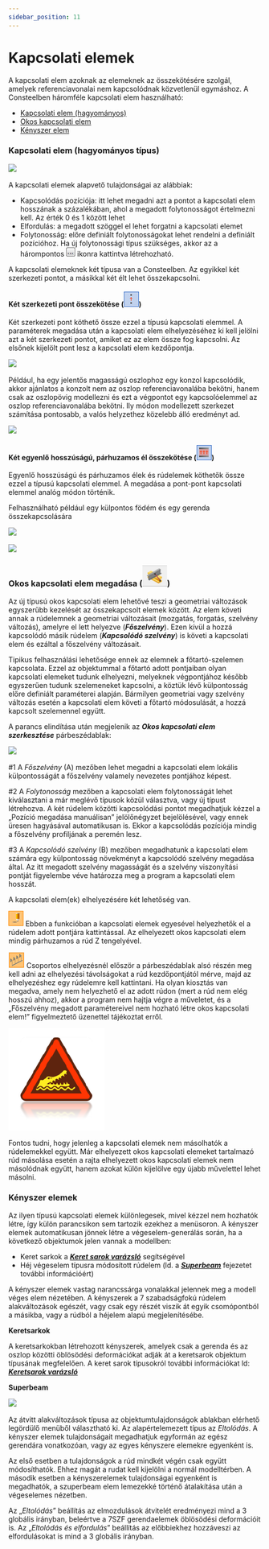 ```yaml
---
sidebar_position: 11
---
```

# Kapcsolati elemek

<!-- wp:paragraph -->

A kapcsolati elem azoknak az elemeknek az összekötésére szolgál, amelyek referenciavonalai nem kapcsolódnak közvetlenül egymáshoz. A Consteelben háromféle kapcsolati elem használható:

<!-- /wp:paragraph -->

<!-- wp:list -->

- [Kapcsolati elem (hagyományos)](#kapcsolati-elem-hagyományos-típus)
- [Okos kapcsolati elem](#okos-kapcsolati-elem-megadása)
- [Kényszer elem](#kényszer-elemek)

<!-- /wp:list -->

<!-- wp:heading {"level":3} -->

### Kapcsolati elem (hagyományos típus)

<!-- /wp:heading -->

<!-- wp:image {"id":35085,"width":324,"height":77,"sizeSlug":"full","linkDestination":"media","className":"is-style-editorskit-rounded"} -->

[![](https://consteelsoftware.com/wp-content/uploads/2022/04/tab_kapcsolati_elem.png)](./img/wp-content-uploads-2022-04-tab_kapcsolati_elem.png)

<!-- /wp:image -->

<!-- wp:paragraph -->

A kapcsolati elemek alapvető tulajdonságai az alábbiak:

<!-- /wp:paragraph -->

<!-- wp:list -->

- Kapcsolódás pozíciója: itt lehet megadni azt a pontot a kapcsolati elem hosszának a százalékában, ahol a megadott folytonosságot értelmezni kell. Az érték 0 és 1 között lehet
- Elfordulás: a megadott szöggel el lehet forgatni a kapcsolati elemet
- Folytonosság: előre definiált folytonosságokat lehet rendelni a definiált pozícióhoz. Ha új folytonossági típus szükséges, akkor az a hárompontos ![](./img/wp-content-uploads-2021-04-3dots-button.png) ikonra kattintva létrehozható.

<!-- /wp:list -->

<!-- wp:paragraph {"align":"justify"} -->

A kapcsolati elemeknek két típusa van a Consteelben. Az egyikkel két szerkezeti pontot, a másikkal két élt lehet összekapcsolni.

<!-- /wp:paragraph -->

<!-- wp:heading {"level":4} -->

#### Két szerkezeti pont összekötése (![](./img/wp-content-uploads-2021-04-cmd_link_point.png))

<!-- /wp:heading -->

<!-- wp:paragraph -->

Két szerkezeti pont köthető össze ezzel a típusú kapcsolati elemmel. A paraméterek megadása után a kapcsolati elem elhelyezéséhez ki kell jelölni azt a két szerkezeti pontot, amiket ez az elem össze fog kapcsolni. Az elsőnek kijelölt pont lesz a kapcsolati elem kezdőpontja.

<!-- /wp:paragraph -->

<!-- wp:image {"align":"center","id":35093,"width":358,"height":193,"sizeSlug":"full","linkDestination":"media","className":"is-style-editorskit-rounded"} -->

[![](https://consteelsoftware.com/wp-content/uploads/2022/04/dial_kapcs_pont.png)](./img/wp-content-uploads-2022-04-dial_kapcs_pont.png)

<!-- /wp:image -->

<!-- wp:paragraph {"align":"justify"} -->

Például, ha egy jelentős magasságú oszlophoz egy konzol kapcsolódik, akkor ajánlatos a konzolt nem az oszlop referenciavonalába bekötni, hanem csak az oszlopövig modellezni és ezt a végpontot egy kapcsolóelemmel az oszlop referenciavonalába bekötni. Ily módon modellezett szerkezet számítása pontosabb, a valós helyzethez közelebb álló eredményt ad.

<!-- /wp:paragraph -->

<!-- wp:image {"align":"center","id":35101,"width":461,"height":261,"sizeSlug":"full","linkDestination":"media","className":"is-style-editorskit-rounded"} -->

[![](https://consteelsoftware.com/wp-content/uploads/2022/04/scr_kapcs_pelda.png)](./img/wp-content-uploads-2022-04-scr_kapcs_pelda.png)

<!-- /wp:image -->

<!-- wp:heading {"level":4} -->

#### Két egyenlő hosszúságú, párhuzamos él összekötése (![](./img/wp-content-uploads-2021-04-cmd_link_line.png))

<!-- /wp:heading -->

<!-- wp:paragraph -->

Egyenlő hosszúságú és párhuzamos élek és rúdelemek köthetők össze ezzel a típusú kapcsolati elemmel. A megadása a pont-pont kapcsolati elemmel analóg módon történik.

<!-- /wp:paragraph -->

<!-- wp:paragraph -->

Felhasználható például egy külpontos födém és egy gerenda összekapcsolására

<!-- /wp:paragraph -->

<!-- wp:image {"align":"center","id":9046,"width":698,"height":296,"sizeSlug":"full","linkDestination":"media"} -->

[![](https://consteelsoftware.com/wp-content/uploads/2021/04/6-10-slab-to-beam_1.jpg)](./img/wp-content-uploads-2021-04-6-10-slab-to-beam_1.jpg)

<!-- /wp:image -->

<!-- wp:image {"align":"center","id":9052,"width":698,"height":295,"sizeSlug":"full","linkDestination":"media"} -->

[![](https://consteelsoftware.com/wp-content/uploads/2021/04/6-10-slab-to-beam_2.jpg)](./img/wp-content-uploads-2021-04-6-10-slab-to-beam_2.jpg)

<!-- /wp:image -->

<!-- wp:heading {"level":3} -->

### Okos kapcsolati elem megadása (![](./img/wp-content-uploads-2021-04-cmd_smartlink.png))

<!-- /wp:heading -->

<!-- wp:paragraph {"align":"justify"} -->

Az új típusú okos kapcsolati elem lehetővé teszi a geometriai változások egyszerűbb kezelését az összekapcsolt elemek között. Az elem követi annak a rúdelemnek a geometriai változásait (mozgatás, forgatás, szelvény változás), amelyre el lett helyezve (_**Főszelvény**_). Ezen kívül a hozzá kapcsolódó másik rúdelem (_**Kapcsolódó szelvény**_) is követi a kapcsolati elem és ezáltal a főszelvény változásait.

<!-- /wp:paragraph -->

<!-- wp:paragraph {"align":"justify"} -->

Tipikus felhasználási lehetősége ennek az elemnek a főtartó-szelemen kapcsolata. Ezzel az objektummal a főtartó adott pontjaiban olyan kapcsolati elemeket tudunk elhelyezni, melyeknek végpontjához később egyszerűen tudunk szelemeneket kapcsolni, a köztük lévő külpontosság előre definiált paraméterei alapján. Bármilyen geometriai vagy szelvény változás esetén a kapcsolati elem követi a főtartó módosulását, a hozzá kapcsolt szelemennel együtt.

<!-- /wp:paragraph -->

<!-- wp:paragraph -->

A parancs elindítása után megjelenik az _**Okos kapcsolati elem szerkesztése**_ párbeszédablak:

<!-- /wp:paragraph -->

<!-- wp:image {"align":"center","id":35109,"width":625,"height":518,"sizeSlug":"full","linkDestination":"media","className":"is-style-editorskit-rounded"} -->

[![](https://consteelsoftware.com/wp-content/uploads/2022/04/dial_okos_kapcs.png)](./img/wp-content-uploads-2022-04-dial_okos_kapcs.png)

<!-- /wp:image -->

<!-- wp:paragraph {"align":"justify"} -->

\#1 A _Főszelvény_ (A) mezőben lehet megadni a kapcsolati elem lokális külpontosságát a főszelvény valamely nevezetes pontjához képest.

<!-- /wp:paragraph -->

<!-- wp:paragraph {"align":"justify"} -->

\#2 A _Folytonosság_ mezőben a kapcsolati elem folytonosságát lehet kiválasztani a már meglévő típusok közül választva, vagy új típust létrehozva. A két rúdelem közötti kapcsolódási pontot megadhatjuk kézzel a „Pozíció megadása manuálisan” jelölőnégyzet bejelölésével, vagy ennek üresen hagyásával automatikusan is. Ekkor a kapcsolódás pozíciója mindig a főszelvény profiljának a peremén lesz.

<!-- /wp:paragraph -->

<!-- wp:paragraph {"align":"justify"} -->

\#3 A _Kapcsolódó szelvény_ (B) mezőben megadhatunk a kapcsolati elem számára egy külpontosság növekményt a kapcsolódó szelvény megadása által. Az itt megadott szelvény magasságát és a szelvény viszonyítási pontját figyelembe véve határozza meg a program a kapcsolati elem hosszát.

<!-- /wp:paragraph -->

<!-- wp:paragraph -->

A kapcsolati elem(ek) elhelyezésére két lehetőség van.

<!-- /wp:paragraph -->

<!-- wp:paragraph {"align":"justify"} -->

![](./img/wp-content-uploads-2021-04-5-3-draw-ico-11.png) Ebben a funkcióban a kapcsolati elemek egyesével helyezhetők el a rúdelem adott pontjára kattintással. Az elhelyezett okos kapcsolati elem mindig párhuzamos a rúd Z tengelyével.

<!-- /wp:paragraph -->

<!-- wp:paragraph {"align":"justify"} -->

![](./img/wp-content-uploads-2021-04-cmd_multi_place.png) Csoportos elhelyezésnél először a párbeszédablak alsó részén meg kell adni az elhelyezési távolságokat a rúd kezdőpontjától mérve, majd az elhelyezéshez egy rúdelemre kell kattintani. Ha olyan kiosztás van megadva, amely nem helyezhető el az adott rúdon (mert a rúd nem elég hosszú ahhoz), akkor a program nem hajtja végre a műveletet, és a „Főszelvény megadott paramétereivel nem hozható létre okos kapcsolati elem!” figyelmeztető üzenettel tájékoztat erről.

<!-- /wp:paragraph -->

<!-- wp:image {"align":"left","id":21420,"width":67,"height":71,"sizeSlug":"full","linkDestination":"none"} -->

![](./img/wp-content-uploads-2021-04-warning_croc.png)

<!-- /wp:image -->

<!-- wp:paragraph {"align":"justify"} -->

Fontos tudni, hogy jelenleg a kapcsolati elemek nem másolhatók a rúdelemekkel együtt. Már elhelyezett okos kapcsolati elemeket tartalmazó rúd másolása esetén a rajta elhelyezett okos kapcsolati elemek nem másolódnak együtt, hanem azokat külön kijelölve egy újabb művelettel lehet másolni.

<!-- /wp:paragraph -->

<!-- wp:spacer {"height":"10px"} -->

<!-- /wp:spacer -->

<!-- wp:heading {"level":3} -->

### Kényszer elemek

<!-- /wp:heading -->

<!-- wp:paragraph {"align":"justify"} -->

Az ilyen típusú kapcsolati elemek különlegesek, mivel kézzel nem hozhatók létre, így külön parancsikon sem tartozik ezekhez a menüsoron. A kényszer elemek automatikusan jönnek létre a végeselem-generálás során, ha a következő objektumok jelen vannak a modellben:

<!-- /wp:paragraph -->

<!-- wp:list -->

- Keret sarkok a [**_Keret sarok varázsló_**](../5_0_structural-modeling/5_7_frame-corner-wizard.md) segítségével
- Héj végeselem típusra módosított rúdelem (ld. a **_[Superbeam](../5_0_structural-modeling/5_14_superbeam.md)_** fejezetet további információért)

<!-- /wp:list -->

<!-- wp:paragraph -->

A kényszer elemek vastag narancssárga vonalakkal jelennek meg a modell véges elem nézetében. A kényszerek a 7 szabadságfokú rúdelem alakváltozások egészét, vagy csak egy részét viszik át egyik csomópontból a másikba, vagy a rúdból a héjelem alapú megjelenítésébe.

<!-- /wp:paragraph -->

<!-- wp:paragraph -->

**Keretsarkok**

<!-- /wp:paragraph -->

<!-- wp:paragraph -->

A keretsarkokban létrehozott kényszerek, amelyek csak a gerenda és az oszlop közötti öblösödési deformációkat adják át a keretsarok objektum típusának megfelelően. A keret sarok típusokról további információkat ld: [**_Keretsarok varázsló_**](../5_0_structural-modeling/5_7_frame-corner-wizard.md)

<!-- /wp:paragraph -->

<!-- wp:paragraph -->

**Superbeam**

<!-- /wp:paragraph -->

<!-- wp:image {"align":"right","id":35125,"width":316,"height":91,"sizeSlug":"full","linkDestination":"media","className":"is-style-editorskit-rounded"} -->

[![](https://consteelsoftware.com/wp-content/uploads/2022/04/obj_tul_kenyszer_superbeam.png)](./img/wp-content-uploads-2022-04-obj_tul_kenyszer_superbeam.png)

<!-- /wp:image -->

<!-- wp:paragraph {"align":"justify"} -->

Az átvitt alakváltozások típusa az objektumtulajdonságok ablakban elérhető legördülő menüből választható ki. Az alapértelemezett típus az _Eltolódás_. A kényszer elemek tulajdonságait megadhatjuk egyformán az egész gerendára vonatkozóan, vagy az egyes kényszere elemekre egyenként is.

<!-- /wp:paragraph -->

<!-- wp:paragraph {"align":"justify"} -->

Az első esetben a tulajdonságok a rúd mindkét végén csak együtt módosíthatók. Ehhez magát a rudat kell kijelölni a normál modelltérben. A második esetben a kényszerelemek tulajdonságai egyenként is megadhatók, a szuperbeam elem lemezekké történő átalakítása után a végeselemes nézetben.

<!-- /wp:paragraph -->

<!-- wp:paragraph {"align":"justify"} -->

Az „_Eltolódás_” beállítás az elmozdulások átvitelét eredményezi mind a 3 globális irányban, beleértve a 7SZF gerendaelemek öblösödési deformációit is. Az „_Eltolódás és elfordulás_” beállítás az előbbiekhez hozzáveszi az elfordulásokat is mind a 3 globális irányban.

<!-- /wp:paragraph -->

